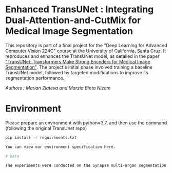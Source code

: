 # Enhanced TransUNet : Integrating Dual-Attention-and-CutMix for Medical Image Segmentation

This repository is part of a final project for the "Deep Learning for Advanced Computer Vision 224C" course at the University of California, Santa Cruz. It reproduces and enhances the TransUNet model, as detailed in the paper ["TransUNet: Transformers Make Strong Encoders for Medical Image Segmentation"](https://arxiv.org/pdf/2102.04306). The project's initial phase involved training a baseline TransUNet model, followed by targeted modifications to improve its segmentation performance.

_Authors : Marian Zlateva and Marzia Binta Nizam_

# Environment

Please prepare an environment with python=3.7, and then use the command (following the original TransUnet repo)

```bash
pip install -r requirements.txt

You can view our environment specification here.

# Data

The experiments were conducted on the Synapse multi-organ segmentation dataset. Please refer to the [original repository](https://github.com/Beckschen/TransUNet/blob/main/datasets/README.md) for the data preparation. 
 
 






